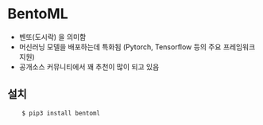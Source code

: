 # BentoML

- 벤또(도시락) 을 의미함
- 머신러닝 모델을 배포하는데 특화됨 (Pytorch, Tensorflow 등의 주요 프레임워크 지원)
- 공개소스 커뮤니티에서 꽤 추천이 많이 되고 있음

## 설치

```bash
    $ pip3 install bentoml
```

